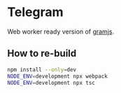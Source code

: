 # Telegram

Web worker ready version of [gramjs](https://github.com/gram-js/gramjs).

## How to re-build

```bash
npm install --only=dev
NODE_ENV=development npx webpack
NODE_ENV=development npx tsc
```
